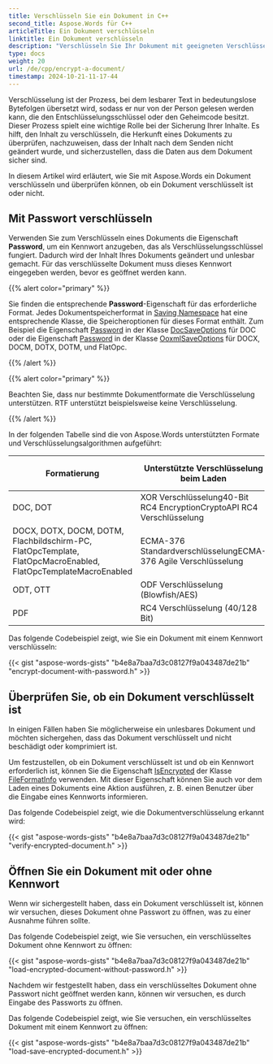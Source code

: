```yaml
---
title: Verschlüsseln Sie ein Dokument in C++
second_title: Aspose.Words für C++
articleTitle: Ein Dokument verschlüsseln
linktitle: Ein Dokument verschlüsseln
description: "Verschlüsseln Sie Ihr Dokument mit geeigneten Verschlüsselungsalgorithmen für bestimmte Dokumentformate."
type: docs
weight: 20
url: /de/cpp/encrypt-a-document/
timestamp: 2024-10-21-11-17-44
---
```


Verschlüsselung ist der Prozess, bei dem lesbarer Text in bedeutungslose Bytefolgen übersetzt wird, sodass er nur von der Person gelesen werden kann, die den Entschlüsselungsschlüssel oder den Geheimcode besitzt. Dieser Prozess spielt eine wichtige Rolle bei der Sicherung Ihrer Inhalte. Es hilft, den Inhalt zu verschlüsseln, die Herkunft eines Dokuments zu überprüfen, nachzuweisen, dass der Inhalt nach dem Senden nicht geändert wurde, und sicherzustellen, dass die Daten aus dem Dokument sicher sind.

In diesem Artikel wird erläutert, wie Sie mit Aspose.Words ein Dokument verschlüsseln und überprüfen können, ob ein Dokument verschlüsselt ist oder nicht.

## Mit Passwort verschlüsseln

Verwenden Sie zum Verschlüsseln eines Dokuments die Eigenschaft **Password**, um ein Kennwort anzugeben, das als Verschlüsselungsschlüssel fungiert. Dadurch wird der Inhalt Ihres Dokuments geändert und unlesbar gemacht. Für das verschlüsselte Dokument muss dieses Kennwort eingegeben werden, bevor es geöffnet werden kann.

{{% alert color="primary" %}}

Sie finden die entsprechende **Password**-Eigenschaft für das erforderliche Format. Jedes Dokumentspeicherformat in [Saving Namespace](https://reference.aspose.com/words/cpp/namespace/aspose.words.saving) hat eine entsprechende Klasse, die Speicheroptionen für dieses Format enthält. Zum Beispiel die Eigenschaft [Password](https://reference.aspose.com/words/cpp/aspose.words.saving/docsaveoptions/get_password/) in der Klasse [DocSaveOptions](https://reference.aspose.com/words/cpp/aspose.words.saving/docsaveoptions/) für DOC oder die Eigenschaft [Password](https://reference.aspose.com/words/cpp/aspose.words.saving/ooxmlsaveoptions/get_password/) in der Klasse [OoxmlSaveOptions](https://reference.aspose.com/words/cpp/aspose.words.saving/ooxmlsaveoptions/) für DOCX, DOCM, DOTX, DOTM, und FlatOpc.

{{% /alert %}}

{{% alert color="primary" %}}

Beachten Sie, dass nur bestimmte Dokumentformate die Verschlüsselung unterstützen. RTF unterstützt beispielsweise keine Verschlüsselung.

{{% /alert %}}

In der folgenden Tabelle sind die von Aspose.Words unterstützten Formate und Verschlüsselungsalgorithmen aufgeführt:

| Formatierung | Unterstützte Verschlüsselung beim Laden | Unterstützte Verschlüsselung beim Speichern |
| ------------------------------------------------------------ | ----------------------------------------------------------- | -------------------------------------------- |
| DOC, DOT | XOR Verschlüsselung40-Bit RC4 EncryptionCryptoAPI RC4 Verschlüsselung | RC4 Verschlüsselung (40 Bit) |
| DOCX, DOTX, DOCM, DOTM, Flachbildschirm-PC, FlatOpcTemplate, FlatOpcMacroEnabled, FlatOpcTemplateMacroEnabled | ECMA-376 StandardverschlüsselungECMA-376 Agile Verschlüsselung | ECMA-376 Standardverschlüsselung (AES128 + SHA1) |
| ODT, OTT | ODF Verschlüsselung (Blowfish/AES) | ODF Verschlüsselung (AES256 + SHA256) |
| PDF | RC4 Verschlüsselung (40/128 Bit) |

Das folgende Codebeispiel zeigt, wie Sie ein Dokument mit einem Kennwort verschlüsseln:

{{< gist "aspose-words-gists" "b4e8a7baa7d3c08127f9a043487de21b" "encrypt-document-with-password.h" >}}

## Überprüfen Sie, ob ein Dokument verschlüsselt ist

In einigen Fällen haben Sie möglicherweise ein unlesbares Dokument und möchten sichergehen, dass das Dokument verschlüsselt und nicht beschädigt oder komprimiert ist.

Um festzustellen, ob ein Dokument verschlüsselt ist und ob ein Kennwort erforderlich ist, können Sie die Eigenschaft [IsEncrypted](https://reference.aspose.com/words/cpp/aspose.words/fileformatinfo/get_isencrypted/) der Klasse [FileFormatInfo](https://reference.aspose.com/words/cpp/aspose.words/fileformatinfo) verwenden. Mit dieser Eigenschaft können Sie auch vor dem Laden eines Dokuments eine Aktion ausführen, z. B. einen Benutzer über die Eingabe eines Kennworts informieren.

Das folgende Codebeispiel zeigt, wie die Dokumentverschlüsselung erkannt wird:

{{< gist "aspose-words-gists" "b4e8a7baa7d3c08127f9a043487de21b" "verify-encrypted-document.h" >}}

## Öffnen Sie ein Dokument mit oder ohne Kennwort

Wenn wir sichergestellt haben, dass ein Dokument verschlüsselt ist, können wir versuchen, dieses Dokument ohne Passwort zu öffnen, was zu einer Ausnahme führen sollte.

Das folgende Codebeispiel zeigt, wie Sie versuchen, ein verschlüsseltes Dokument ohne Kennwort zu öffnen:

{{< gist "aspose-words-gists" "b4e8a7baa7d3c08127f9a043487de21b" "load-encrypted-document-without-password.h" >}}

Nachdem wir festgestellt haben, dass ein verschlüsseltes Dokument ohne Passwort nicht geöffnet werden kann, können wir versuchen, es durch Eingabe des Passworts zu öffnen.

Das folgende Codebeispiel zeigt, wie Sie versuchen, ein verschlüsseltes Dokument mit einem Kennwort zu öffnen:

{{< gist "aspose-words-gists" "b4e8a7baa7d3c08127f9a043487de21b" "load-save-encrypted-document.h" >}}
